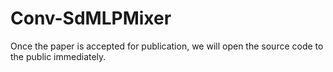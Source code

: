 # Conv-SdMLPMixer
Once the paper is accepted for publication, we will open the source code to the public immediately.
